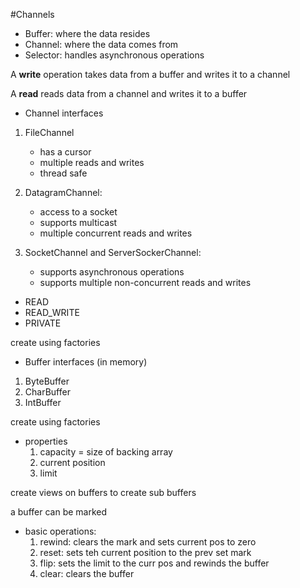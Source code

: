 #Channels

- Buffer: where the data resides
- Channel: where the data comes from
- Selector: handles asynchronous operations

A **write** operation takes data from a buffer and writes it to a channel

A **read** reads data from a channel and writes it to a buffer

* Channel interfaces
1. FileChannel
    - has a cursor
    - multiple reads and writes
    - thread safe
    
1. DatagramChannel:
    - access to a socket
    - supports multicast
    - multiple concurrent reads and writes
    
1. SocketChannel and ServerSockerChannel:
    - supports asynchronous operations
    - supports multiple non-concurrent reads and writes
    
- READ
- READ_WRITE
- PRIVATE
    
create using factories

* Buffer interfaces (in memory)
1. ByteBuffer
1. CharBuffer
1. IntBuffer

create using factories

* properties
    1. capacity = size of backing array
    1. current position
    1. limit
    
create views on buffers to create sub buffers

a buffer can be marked

* basic operations:
    1. rewind: clears the mark and sets current pos to zero
    1. reset: sets teh current position to the prev set mark
    1. flip: sets the limit to the curr pos and rewinds the buffer
    1. clear: clears the buffer
    
  